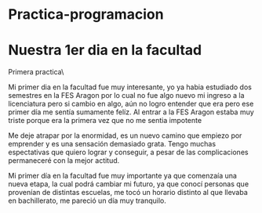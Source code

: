 # Practica-programacion
# Nuestra 1er dia en la facultad
Primera practica\

Mi primer dia en la facultad fue muy interesante, yo ya habia estudiado dos semestres en la FES Aragon por lo cual no fue algo nuevo mi ingreso a la licenciatura pero si cambio en algo, aún no logro entender que era pero ese primer día me sentía sumamente felíz. Al entrar a la FES Aragon estaba muy triste porque era la primera vez que no me sentia impotente

Me deje atrapar por la enormidad, es un nuevo camino que empiezo por emprender y es una sensación demasiado grata. Tengo muchas espectativas que quiero lograr y conseguir, a pesar de las complicaciones permaneceré con la mejor actitud.

Mi primer día en la facultad fue muy importante ya que comenzaía una nueva etapa, la cual podrá cambiar mi futuro, ya que conocí personas que provenían de distintas escuelas, me tocó un horario distinto al que llevaba en bachillerato, me pareció un día muy tranquilo.
